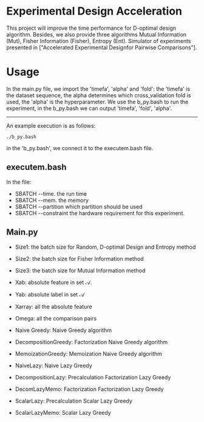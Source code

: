 Experimental Design Acceleration
==============================
This project will improve the time performance for D-optimal design algorithm. Besides, we also provide three algorithms Mutual Information (Mut), Fisher Information (Fisher), Entropy (Ent). Simulator of experiments presented in ["Accelerated Experimental Designfor Pairwise Comparisons"].

Usage
======================


In the main.py file, we import the 'timefa', 'alpha' and 'fold': the 'timefa' is the dataset sequence, the alpha determines which cross_validation fold is used, the 'alpha' is the hyperparameter.   We use the b_py.bash to run the experiment, in the b_py.bash we can output 'timefa', 'fold', 'alpha'.


-----
An example execution is as follows:

	./b_py.bash

in the 'b_py.bash', we connect it to the executem.bash file. 

executem.bash
------------------


In the file:

* SBATCH --time.  the run time 
* SBATCH --mem.  the memory
* SBATCH --partition which partition should be used
* SBATCH --constraint the hardware requirement for this experiment.

Main.py
------------------

* Size1: the batch size for Random, D-optimal Design and Entropy method
* Size2: the batch size for Fisher Information method
* Size3: the batch size for Mutual Information method

* Xab: absolute feature in set $\mathcal{A}$.
* Yab: absolute label in set $\mathcal{A}$
* Xarray: all the absolute feature
* Omega: all the comparison pairs

* Naive Greedy:  Naive Greedy algorithm
* DecompositionGreedy: Factorization Naive Greedy algorithm
* MemoizationGreedy: Memoization Naive Greedy algorithm
* NaiveLazy: Naive Lazy Greedy 
* DecompositionLazy: Precalculation Factorization Lazy Greedy
* DecomLazyMemo: Factorization Factorization Lazy Greedy
* ScalarLazy: Precalculation Scalar Lazy Greedy
* ScalarLazyMemo: Scalar Lazy Greedy


